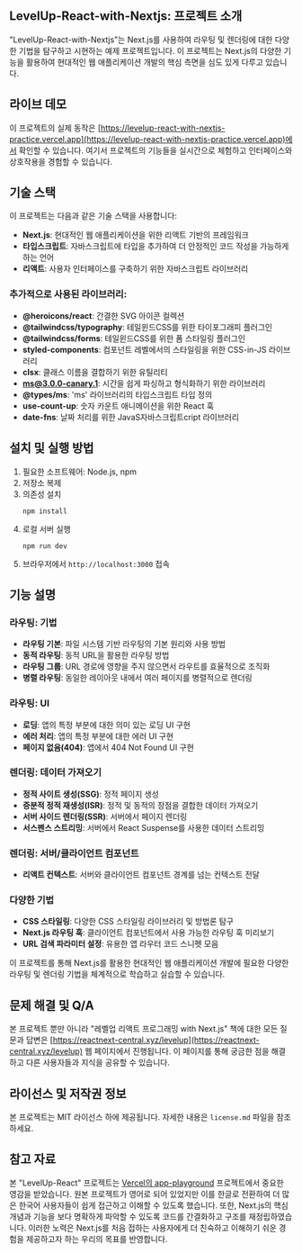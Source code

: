 
## LevelUp-React-with-Nextjs: 프로젝트 소개
"LevelUp-React-with-Nextjs"는 Next.js를 사용하여 라우팅 및 렌더링에 대한 다양한 기법을 탐구하고 시현하는 예제 프로젝트입니다. 이 프로젝트는 Next.js의 다양한 기능을 활용하여 현대적인 웹 애플리케이션 개발의 핵심 측면을 심도 있게 다루고 있습니다.

## 라이브 데모
이 프로젝트의 실제 동작은 [https://levelup-react-with-nextjs-practice.vercel.app](https://levelup-react-with-nextjs-practice.vercel.app)에서 확인할 수 있습니다. 여기서 프로젝트의 기능들을 실시간으로 체험하고 인터페이스와 상호작용을 경험할 수 있습니다.

## 기술 스택
이 프로젝트는 다음과 같은 기술 스택을 사용합니다:

- **Next.js**: 현대적인 웹 애플리케이션을 위한 리액트 기반의 프레임워크
- **타입스크립트**: 자바스크립트에 타입을 추가하여 더 안정적인 코드 작성을 가능하게 하는 언어
- **리액트**: 사용자 인터페이스를 구축하기 위한 자바스크립트 라이브러리

### 추가적으로 사용된 라이브러리:
- **@heroicons/react**: 간결한 SVG 아이콘 컬렉션
- **@tailwindcss/typography**: 테일윈드CSS를 위한 타이포그래피 플러그인
- **@tailwindcss/forms**: 테일윈드CSS를 위한 폼 스타일링 플러그인
- **styled-components**: 컴포넌트 레벨에서의 스타일링을 위한 CSS-in-JS 라이브러리
- **clsx**: 클래스 이름을 결합하기 위한 유틸리티
- **ms@3.0.0-canary.1**: 시간을 쉽게 파싱하고 형식화하기 위한 라이브러리
- **@types/ms**: 'ms' 라이브러리의 타입스크립트 타입 정의
- **use-count-up**: 숫자 카운트 애니메이션을 위한 React 훅
- **date-fns**: 날짜 처리를 위한 JavaS자바스크립트cript 라이브러리


## 설치 및 실행 방법
1. 필요한 소프트웨어: Node.js, npm
2. 저장소 복제
3. 의존성 설치
   ```
   npm install
   ```
4. 로컬 서버 실행
   ```
   npm run dev
   ```
5. 브라우저에서 `http://localhost:3000` 접속



## 기능 설명

### 라우팅: 기법
- **라우팅 기본**: 파일 시스템 기반 라우팅의 기본 원리와 사용 방법
- **동적 라우팅**: 동적 URL을 활용한 라우팅 방법
- **라우팅 그룹**: URL 경로에 영향을 주지 않으면서 라우트를 효율적으로 조직화
- **병렬 라우팅**: 동일한 레이아웃 내에서 여러 페이지를 병렬적으로 렌더링

### 라우팅: UI
- **로딩**: 앱의 특정 부분에 대한 의미 있는 로딩 UI 구현
- **에러 처리**: 앱의 특정 부분에 대한 에러 UI 구현
- **페이지 없음(404)**: 앱에서 404 Not Found UI 구현

### 렌더링: 데이터 가져오기
- **정적 사이트 생성(SSG)**: 정적 페이지 생성
- **증분적 정적 재생성(ISR)**: 정적 및 동적의 장점을 결합한 데이터 가져오기
- **서버 사이드 렌더링(SSR)**: 서버에서 페이지 렌더링
- **서스펜스 스트리밍**: 서버에서 React Suspense를 사용한 데이터 스트리밍

### 렌더링: 서버/클라이언트 컴포넌트
- **리액트 컨텍스트**: 서버와 클라이언트 컴포넌트 경계를 넘는 컨텍스트 전달

### 다양한 기법
- **CSS 스타일링**: 다양한 CSS 스타일링 라이브러리 및 방법론 탐구
- **Next.js 라우팅 훅**: 클라이언트 컴포넌트에서 사용 가능한 라우팅 훅 미리보기
- **URL 검색 파라미터 설정**: 유용한 앱 라우터 코드 스니펫 모음

이 프로젝트를 통해 Next.js를 활용한 현대적인 웹 애플리케이션 개발에 필요한 다양한 라우팅 및 렌더링 기법을 체계적으로 학습하고 실습할 수 있습니다.

## 문제 해결 및 Q/A
본 프로젝트 뿐만 아니라 "레벨업 리액트 프로그래밍 with Next.js" 책에 대한 모든 질문과 답변은 [https://reactnext-central.xyz/levelup](https://reactnext-central.xyz/levelup) 웹 페이지에서 진행됩니다. 이 페이지를 통해 궁금한 점을 해결하고 다른 사용자들과 지식을 공유할 수 있습니다.


## 라이선스 및 저작권 정보
본 프로젝트는 MIT 라이선스 하에 제공됩니다. 자세한 내용은 `license.md` 파일을 참조하세요.


## 참고 자료
본 "LevelUp-React" 프로젝트는 [Vercel의 app-playground](https://github.com/vercel/app-playground) 프로젝트에서 중요한 영감을 받았습니다. 원본 프로젝트가 영어로 되어 있었지만 이를 한글로 전환하여 더 많은 한국어 사용자들이 쉽게 접근하고 이해할 수 있도록 했습니다. 또한, Next.js의 핵심 개념과 기능을 보다 명확하게 파악할 수 있도록 코드를 간결화하고 구조를 재정립하였습니다. 이러한 노력은 Next.js를 처음 접하는 사용자에게 더 친숙하고 이해하기 쉬운 경험을 제공하고자 하는 우리의 목표를 반영합니다.
